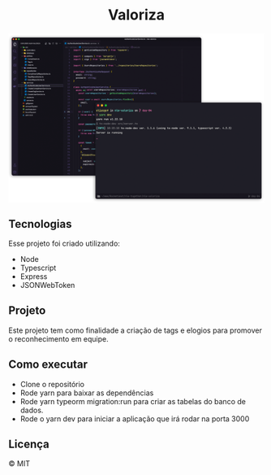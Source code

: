 <h1 align="center">Valoriza</h1>

<img align="center" src=".github/preview.png"></img>

## Tecnologias
Esse projeto foi criado utilizando:
  <ul>
    <li>Node</li>
    <li>Typescript</li>
    <li>Express</li>
    <li>JSONWebToken</li>
  </ul>

## Projeto
Este projeto tem como finalidade a criação de tags e elogios para promover o reconhecimento em equipe.

## Como executar
<ul>
  <li>Clone o repositório</li>
  <li>Rode yarn para baixar as dependências</li>
  <li>Rode yarn typeorm migration:run para criar as tabelas do banco de dados.</li>
  <li>Rode o yarn dev para iniciar a aplicação que irá rodar na porta 3000</li>
</ul>

## Licença
&copy; MIT
